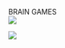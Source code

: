 BRAIN GAMES <br>
<a href="https://codeclimate.com/github/postscriptumno/project-lvl1-s486"><img src="https://api.codeclimate.com/v1/badges/a99a88d28ad37a79dbf6/maintainability"/></a>

<a href="https://travis-ci.org/postscriptumno/project-lvl1-s486"><img src="https://travis-ci.org/travis-ci/travis-web.svg?branch=master"/></a>
